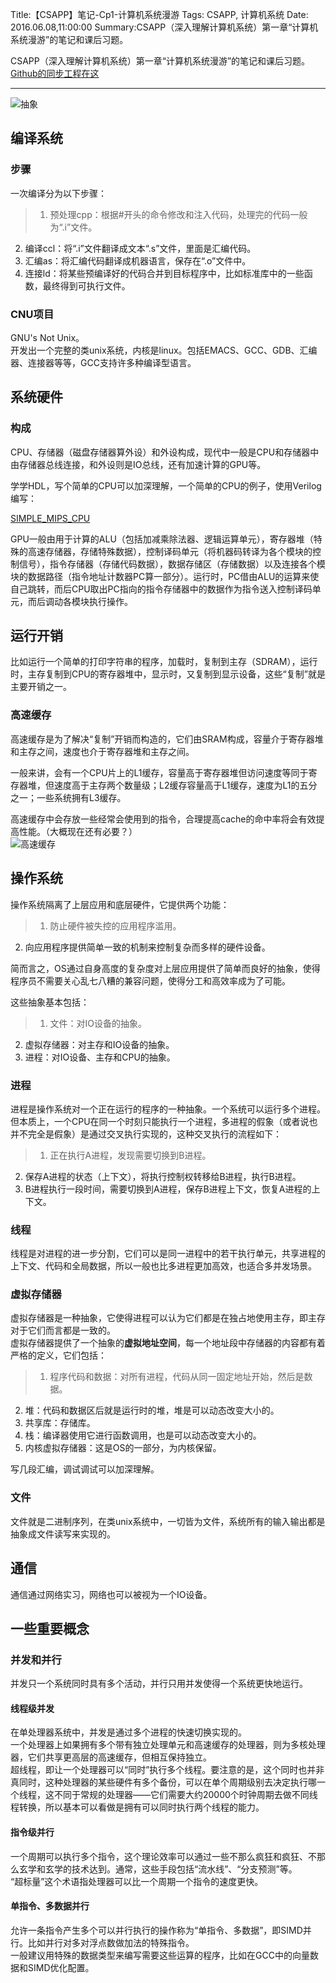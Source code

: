 Title:【CSAPP】笔记-Cp1-计算机系统漫游
Tags: CSAPP, 计算机系统
Date: 2016.06.08,11:00:00
Summary:CSAPP（深入理解计算机系统）第一章“计算机系统漫游”的笔记和课后习题。  

CSAPP（深入理解计算机系统）第一章“计算机系统漫游”的笔记和课后习题。  
[Github的同步工程在这](https://github.com/dtysky/CSAPP)  

****

![抽象](http://src.dtysky。moe/image/csapp/cp1/1.png)

## 编译系统

### 步骤

一次编译分为以下步骤：  

>1. 预处理cpp：根据#开头的命令修改和注入代码，处理完的代码一般为“.i”文件。  
2. 编译ccl：将“.i”文件翻译成文本“.s”文件，里面是汇编代码。  
3. 汇编as：将汇编代码翻译成机器语言，保存在“.o”文件中。  
4. 连接ld：将某些预编译好的代码合并到目标程序中，比如标准库中的一些函数，最终得到可执行文件。

### CNU项目

GNU's Not Unix。  
开发出一个完整的类unix系统，内核是linux。包括EMACS、GCC、GDB、汇编器、连接器等等，GCC支持许多种编译型语言。  

## 系统硬件

### 构成

CPU、存储器（磁盘存储器算外设）和外设构成，现代中一般是CPU和存储器中由存储器总线连接，和外设则是IO总线，还有加速计算的GPU等。  

学学HDL，写个简单的CPU可以加深理解，一个简单的CPU的例子，使用Verilog编写：  

[SIMPLE_MIPS_CPU](https://github.com/dtysky/SIMPLE_MIPS_CPU)  

GPU一般由用于计算的ALU（包括加减乘除法器、逻辑运算单元），寄存器堆（特殊的高速存储器，存储特殊数据），控制译码单元（将机器码转译为各个模块的控制信号），指令存储器（存储代码数据），数据存储区（存储数据）以及连接各个模块的数据路径（指令地址计数器PC算一部分）。运行时，PC借由ALU的运算来使自己跳转，而后CPU取出PC指向的指令存储器中的数据作为指令送入控制译码单元，而后调动各模块执行操作。

## 运行开销

比如运行一个简单的打印字符串的程序，加载时，复制到主存（SDRAM），运行时，主存复制到CPU的寄存器堆中，显示时，又复制到显示设备，这些“复制”就是主要开销之一。  

### 高速缓存

高速缓存是为了解决“复制”开销而构造的，它们由SRAM构成，容量介于寄存器堆和主存之间，速度也介于寄存器堆和主存之间。  

一般来讲，会有一个CPU片上的L1缓存，容量高于寄存器堆但访问速度等同于寄存器堆，但速度高于主存两个数量级；L2缓存容量高于L1缓存，速度为L1的五分之一；一些系统拥有L3缓存。  

高速缓存中会存放一些经常会使用到的指令，合理提高cache的命中率将会有效提高性能。（大概现在还有必要？）  
![高速缓存](http://src.dtysky。moe/image/csapp/cp1/2.png)

## 操作系统

操作系统隔离了上层应用和底层硬件，它提供两个功能：  

>1. 防止硬件被失控的应用程序滥用。  
2. 向应用程序提供简单一致的机制来控制复杂而多样的硬件设备。

简而言之，OS通过自身高度的复杂度对上层应用提供了简单而良好的抽象，使得程序员不需要关心乱七八糟的兼容问题，使得分工和高效率成为了可能。  

这些抽象基本包括：  

>1. 文件：对IO设备的抽象。
2. 虚拟存储器：对主存和IO设备的抽象。  
3. 进程：对IO设备、主存和CPU的抽象。

### 进程

进程是操作系统对一个正在运行的程序的一种抽象。一个系统可以运行多个进程。  
但本质上，一个CPU在同一个时刻只能执行一个进程，多进程的假象（或者说也并不完全是假象）是通过交叉执行实现的，这种交叉执行的流程如下：  

>1. 正在执行A进程，发现需要切换到B进程。
2. 保存A进程的状态（上下文），将执行控制权转移给B进程，执行B进程。
3. B进程执行一段时间，需要切换到A进程，保存B进程上下文，恢复A进程的上下文。

### 线程

线程是对进程的进一步分割，它们可以是同一进程中的若干执行单元，共享进程的上下文、代码和全局数据，所以一般也比多进程更加高效，也适合多并发场景。  

### 虚拟存储器

虚拟存储器是一种抽象，它使得进程可以认为它们都是在独占地使用主存，即主存对于它们而言都是一致的。  
虚拟存储器提供了一个抽象的**虚拟地址空间**，每一个地址段中存储器的内容都有着严格的定义，它们包括：  

>1. 程序代码和数据：对所有进程，代码从同一固定地址开始，然后是数据。  
2. 堆：代码和数据区后就是运行时的堆，堆是可以动态改变大小的。
3. 共享库：存储库。  
4. 栈：编译器使用它进行函数调用，也是可以动态改变大小的。
5. 内核虚拟存储器：这是OS的一部分，为内核保留。

写几段汇编，调试调试可以加深理解。

### 文件

文件就是二进制序列，在类unix系统中，一切皆为文件，系统所有的输入输出都是抽象成文件读写来实现的。

## 通信

通信通过网络实习，网络也可以被视为一个IO设备。

## 一些重要概念

### 并发和并行

并发只一个系统同时具有多个活动，并行只用并发使得一个系统更快地运行。

#### 线程级并发

在单处理器系统中，并发是通过多个进程的快速切换实现的。  
一个处理器上如果拥有多个带有独立处理单元和高速缓存的处理器，则为多核处理器，它们共享更高层的高速缓存，但相互保持独立。  
超线程，即让一个处理器可以“同时”执行多个线程。要注意的是，这个同时也并非真同时，这种处理器的某些硬件有多个备份，可以在单个周期级别去决定执行哪一个线程，这不同于常规的处理器——它们需要大约20000个时钟周期去做不同线程转换，所以基本可以看做是拥有可以同时执行两个线程的能力。

#### 指令级并行

一个周期可以执行多个指令，这个理论效率可以通过一些不那么疯狂和疯狂、不那么玄学和玄学的技术达到。通常，这些手段包括“流水线”、“分支预测”等。  
“超标量”这个术语指处理器可以比一个周期一个指令的速度更快。  

#### 单指令、多数据并行

允许一条指令产生多个可以并行执行的操作称为“单指令、多数据”，即SIMD并行。比如并行对多对浮点数做加法的特殊指令。  
一般建议用特殊的数据类型来编写需要这些运算的程序，比如在GCC中的向量数据和SIMD优化配置。  
